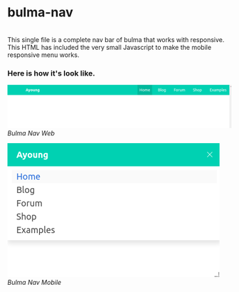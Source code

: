 # bulma-nav
<br/>
This single file is a complete nav bar of bulma that works with responsive.
This HTML has included the very small Javascript to make the mobile responsive menu works.

### Here is how it's look like.
![Bulma Nav Web](https://raw.githubusercontent.com/mrayoung/bulma-nav/master/nav-bar-web.png)
<i>Bulma Nav Web</i>

![Bulma Nav Mobile](https://raw.githubusercontent.com/mrayoung/bulma-nav/master/nav-bar-mobile.png)
<i>Bulma Nav Mobile</i>


